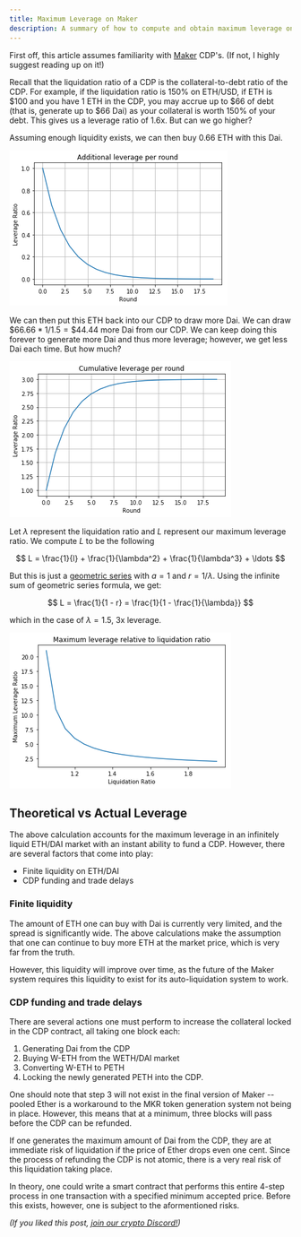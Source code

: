```yaml
---
title: Maximum Leverage on Maker
description: A summary of how to compute and obtain maximum leverage on MakerDAO.
---
```


<KaTeXCSS />
<NextImage src="/images/20180125_mkrbanner.png" width="750" height="489" />

First off, this article assumes familiarity with [Maker](https://makerdao.com/) CDP's. (If not, I highly suggest reading up on it!)

Recall that the liquidation ratio of a CDP is the collateral-to-debt ratio of the CDP. For example, if the liquidation ratio is 150% on ETH/USD, if ETH is $100 and you have 1 ETH in the CDP, you may accrue up to $66 of debt (that is, generate up to \$66 Dai) as your collateral is worth 150% of your debt. This gives us a leverage ratio of 1.6x. But can we go higher?

Assuming enough liquidity exists, we can then buy 0.66 ETH with this Dai.

![The amount of additional leverage drops off each round.](/images/20180102_additional-leverage-per-round.png)

We can then put this ETH back into our CDP to draw more Dai. We can draw $\$66.66 * 1/1.5 = \$44.44$ more Dai from our CDP. We can keep doing this forever to generate more Dai and thus more leverage; however, we get less Dai each time. But how much?

![Cumulative leverage converges to a finite value.](/images/20180102_cumulative-leverage-per-round.png)

Let $\lambda$ represent the liquidation ratio and $L$ represent our maximum leverage ratio. We compute $L$ to be the following

$$
L = \frac{1}{l} + \frac{1}{\lambda^2} + \frac{1}{\lambda^3} + \ldots
$$

But this is just a [geometric series](https://en.wikipedia.org/wiki/Geometric_series) with $a = 1$ and $r = 1/\lambda$. Using the infinite sum of geometric series formula, we get:

$$
L = \frac{1}{1 - r} = \frac{1}{1 - \frac{1}{\lambda}}
$$

which in the case of $\lambda = 1.5$, 3x leverage.

![Riskier assets will have higher liquidation ratios.](/images/20180102_leverage_liquidation.png)

## Theoretical vs Actual Leverage

The above calculation accounts for the maximum leverage in an infinitely liquid ETH/DAI market with an instant ability to fund a CDP. However, there are several factors that come into play:

- Finite liquidity on ETH/DAI
- CDP funding and trade delays

### Finite liquidity

The amount of ETH one can buy with Dai is currently very limited, and the spread is significantly wide. The above calculations make the assumption that one can continue to buy more ETH at the market price, which is very far from the truth.

However, this liquidity will improve over time, as the future of the Maker system requires this liquidity to exist for its auto-liquidation system to work.

### CDP funding and trade delays

There are several actions one must perform to increase the collateral locked in the CDP contract, all taking one block each:

1. Generating Dai from the CDP
2. Buying W-ETH from the WETH/DAI market
3. Converting W-ETH to PETH
4. Locking the newly generated PETH into the CDP.

One should note that step 3 will not exist in the final version of Maker -- pooled Ether is a workaround to the MKR token generation system not being in place. However, this means that at a minimum, three blocks will pass before the CDP can be refunded.

If one generates the maximum amount of Dai from the CDP, they are at immediate risk of liquidation if the price of Ether drops even one cent. Since the process of refunding the CDP is not atomic, there is a very real risk of this liquidation taking place.

In theory, one could write a smart contract that performs this entire 4-step process in one transaction with a specified minimum accepted price. Before this exists, however, one is subject to the aformentioned risks.

_(If you liked this post, [join our crypto Discord!](https://discord.gg/5AkBWSY))_

